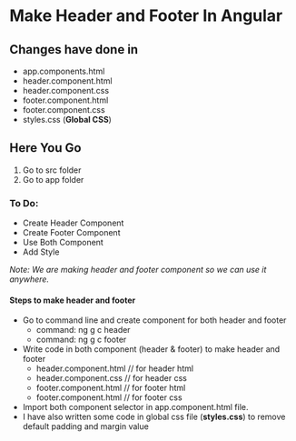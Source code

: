 #  Make Header and Footer In Angular

## Changes have done  in
* app.components.html
* header.component.html
* header.component.css
* footer.component.html
* footer.component.css
* styles.css (**Global CSS**)
## Here You Go
  1. Go to src folder 
  2. Go to app folder
  
 ### To Do: 
* Create Header Component
* Create Footer Component
* Use Both Component
* Add Style

_Note:  We are making header and footer component so we can use it anywhere._

#### Steps to make header and footer
* Go to command line and create component for both header and footer 
   * command: ng g c header   
   * command: ng g c footer 
* Write code in both component (header & footer) to make header and footer
   * header.component.html  // for header html
   * header.component.css   // for header css
   * footer.component.html  // for footer html
   * footer.component.html  // for footer css
* Import both component selector in app.component.html file.   
* I have also written some code in global css file (**styles.css**) to remove default padding and margin value 

